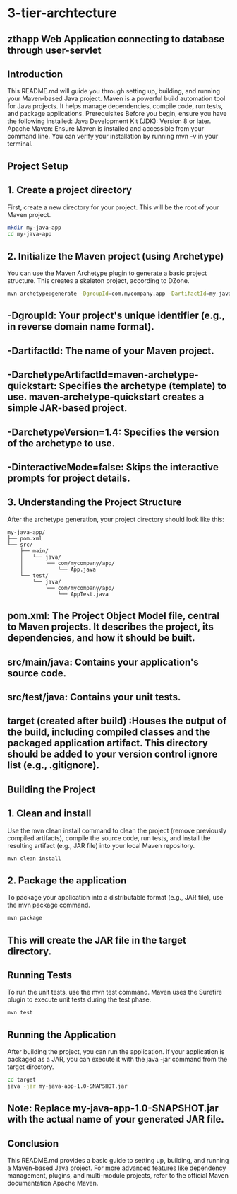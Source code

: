 # 3-tier-archtecture

## zthapp Web Application connecting to database through user-servlet

## Introduction

This README.md will guide you through setting up, building, and running your Maven-based Java project. Maven is a powerful build automation tool for Java projects. It helps manage dependencies, compile code, run tests, and package applications.
Prerequisites
Before you begin, ensure you have the following installed:
Java Development Kit (JDK): Version 8 or later.
Apache Maven: Ensure Maven is installed and accessible from your command line. You can verify your installation by running mvn -v in your terminal.

## Project Setup

## 1. Create a project directory
First, create a new directory for your project. This will be the root of your Maven project.

```bash
mkdir my-java-app
cd my-java-app
```

## 2. Initialize the Maven project (using Archetype)
You can use the Maven Archetype plugin to generate a basic project structure. This creates a skeleton project, according to DZone.

```bash
mvn archetype:generate -DgroupId=com.mycompany.app -DartifactId=my-java-app -DarchetypeArtifactId=maven-archetype-quickstart -DarchetypeVersion=1.4 -DinteractiveMode=false
```

## -DgroupId: Your project's unique identifier (e.g., in reverse domain name format).
## -DartifactId: The name of your Maven project.
## -DarchetypeArtifactId=maven-archetype-quickstart: Specifies the archetype (template) to use. maven-archetype-quickstart creates a simple JAR-based project.
## -DarchetypeVersion=1.4: Specifies the version of the archetype to use.
## -DinteractiveMode=false: Skips the interactive prompts for project details.

## 3. Understanding the Project Structure
After the archetype generation, your project directory should look like this:

```
my-java-app/
├── pom.xml
└── src/
    ├── main/
    │   └── java/
    │       └── com/mycompany/app/
    │           └── App.java
    └── test/
        └── java/
            └── com/mycompany/app/
                └── AppTest.java
```

## pom.xml: The Project Object Model file, central to Maven projects. It describes the project, its dependencies, and how it should be built.
## src/main/java: Contains your application's source code.
## src/test/java: Contains your unit tests.
## target (created after build) :Houses the output of the build, including compiled classes and the packaged application artifact. This directory should be added to your version control ignore list (e.g., .gitignore).   

## Building the Project
## 1. Clean and install
Use the mvn clean install command to clean the project (remove previously compiled artifacts), compile the source code, run tests, and install the resulting artifact (e.g., JAR file) into your local Maven repository.

```bash
mvn clean install
```

## 2. Package the application
To package your application into a distributable format (e.g., JAR file), use the mvn package command.

```bash
mvn package
```

## This will create the JAR file in the target directory.

## Running Tests
To run the unit tests, use the mvn test command. Maven uses the Surefire plugin to execute unit tests during the test phase.

```bash
mvn test
```

## Running the Application
After building the project, you can run the application. If your application is packaged as a JAR, you can execute it with the java -jar command from the target directory.

```bash
cd target
java -jar my-java-app-1.0-SNAPSHOT.jar
```


## Note: Replace my-java-app-1.0-SNAPSHOT.jar with the actual name of your generated JAR file.

## Conclusion
This README.md provides a basic guide to setting up, building, and running a Maven-based Java project. For more advanced features like dependency management, plugins, and multi-module projects, refer to the official Maven documentation Apache Maven.



